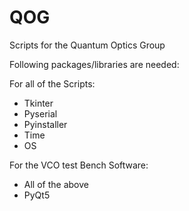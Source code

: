 # QOG
Scripts for the Quantum Optics Group

Following packages/libraries are needed:

For all of the Scripts:
- Tkinter
- Pyserial
- Pyinstaller
- Time
- OS

For the VCO test Bench Software:
- All of the above
- PyQt5
